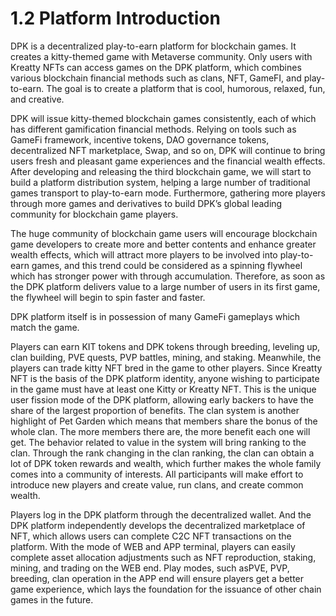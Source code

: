 # 1.2 Platform Introduction

DPK is a decentralized play-to-earn platform for blockchain games. It creates a kitty-themed game with Metaverse community. Only users with Kreatty NFTs can access games on the DPK platform, which combines various blockchain financial methods such as clans, NFT, GameFI, and play-to-earn. The goal is to create a platform that is cool, humorous, relaxed, fun, and creative.

DPK will issue kitty-themed blockchain games consistently, each of which has different gamification financial methods. Relying on tools such as GameFi framework, incentive tokens, DAO governance tokens, decentralized NFT marketplace, Swap, and so on, DPK will continue to bring users fresh and pleasant game experiences and the financial wealth effects. After developing and releasing the third blockchain game, we will start to build a platform distribution system, helping a large number of traditional games transport to play-to-earn mode. Furthermore, gathering more players through more games and derivatives to build DPK’s global leading community for blockchain game players.

The huge community of blockchain game users will encourage blockchain game developers to create more and better contents and enhance greater wealth effects, which will attract more players to be involved into play-to-earn games, and this trend could be considered as a spinning flywheel which has stronger power with through accumulation. Therefore, as soon as the DPK platform delivers value to a large number of users in its first game, the flywheel will begin to spin faster and faster.

DPK platform itself is in possession of many GameFi gameplays which match the game.

Players can earn KIT tokens and DPK tokens through breeding, leveling up, clan building, PVE quests, PVP battles, mining, and staking. Meanwhile, the players can trade kitty NFT bred in the game to other players. Since Kreatty NFT is the basis of the DPK platform identity, anyone wishing to participate in the game must have at least one Kitty or Kreatty NFT. This is the unique user fission mode of the DPK platform, allowing early backers to have the share of the largest proportion of benefits. The clan system is another highlight of Pet Garden which means that members share the bonus of the whole clan. The more members there are, the more benefit each one will get. The behavior related to value in the system will bring ranking to the clan. Through the rank changing in the clan ranking, the clan can obtain a lot of DPK token rewards and wealth, which further makes the whole family comes into a community of interests. All participants will make effort to introduce new players and create value, run clans, and create common wealth.

Players log in the DPK platform through the decentralized wallet. And the DPK platform independently develops the decentralized marketplace of NFT, which allows users can complete C2C NFT transactions on the platform. With the mode of WEB and APP terminal, players can easily complete asset allocation adjustments such as NFT reproduction, staking, mining, and trading on the WEB end. Play modes, such asPVE, PVP, breeding, clan operation in the APP end will ensure players get a better game experience, which lays the foundation for the issuance of other chain games in the future.
